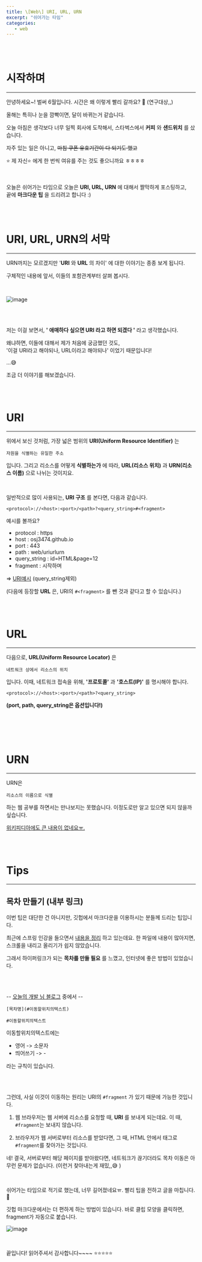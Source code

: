 ```yaml
---
title: \[Web\] URI, URL, URN
excerpt: "쉬어가는 타임"
categories:
   - web
---
```


<br><br>


# 시작하며

----------------------------------------------

안녕하세요~! 벌써 6월입니다. 시간은 왜 이렇게 빨리 갈까요? 🧐 (연구대상,,) 

올해는 특히나 눈을 깜빡이면, 달이 바뀌는거 같습니다.

오늘 아침은 생각보다 너무 일찍 회사에 도착해서, 스타벅스에서 **커피** 와 **샌드위치** 를 샀습니다. 

자주 있는 일은 아니고, ~~마침 쿠폰 유효기간이 다 되기도 했고~~ 

⭐️ 제 자신⭐️ 에게 한 번씩 여유를 주는 것도 좋으니까요 ㅎㅎㅎㅎ

<br />

오늘은 쉬어가는 타임으로 오늘은 **URI, URL, URN** 에 대해서 짤막하게 포스팅하고, 
<br />끝에 **마크다운 팁** 을 드리려고 합니다 :)



<br /><br />

# URI, URL, URN의 서막

----------------------------------------------

URN까지는 모르겠지만 '**URI** 와 **URL** 의 차이' 에 대한 이야기는 종종 보게 됩니다. 

구체적인 내용에 앞서, 이들의 포함관계부터 살펴 봅시다.

<br />

![image](https://user-images.githubusercontent.com/42775225/120638401-06f36c00-c4ab-11eb-8cf4-96d104f44c59.png)


<br /><br />

저는 이걸 보면서, **' 애매하다 싶으면 URI 라고 하면 되겠다 '** 라고 생각했습니다.

왜냐하면, 이들에 대해서 제가 처음에 궁금했던 것도, 
<br />'이걸 URI라고 해야되나, URL이라고 해야되나' 이었기 때문입니다!

...😅

조금 더 이야기를 해보겠습니다.


<br /><br />

# URI

----------------------------------------------

위에서 보신 것처럼, 가장 넓은 범위의 **URI(Uniform Resource Identifier)** 는 

```
자원을 식별하는 유일한 주소
```

입니다. 그리고 리소스를 어떻게 **식별하는가** 에 따라, **URL(리소스 위치)** 과 **URN(리소스 이름)** 으로 나뉘는 것이지요.

<br />

일반적으로 많이 사용되는, **URI 구조** 를 본다면, 다음과 같습니다.

```
<protocol>://<host>:<port>/<path>?<query_string>#<fragment>
```


예시를 볼까요?

- protocol : https
- host : osj3474.github.io
- port : 443
- path : web/uriurlurn
- query_string : id=HTML&page=12
- fragment : 시작하며   

=> [URI예시](#시작하며) (query_string제외) 

(다음에 등장할 **URL** 은, URI의 `#<fragment>` 를 뺀 것과 같다고 할 수 있습니다.)






<br /><br />

# URL

----------------------------------------------

다음으로, **URL(Uniform Resource Locator)** 은

```
네트워크 상에서 리소스의 위치
```

입니다. 이때, 네트워크 접속을 위해, **'프로토콜'** 과 **'호스트(IP)'** 를 명시해야 합니다.

```
<protocol>://<host>:<port>/<path>?<query_string>
```

**(port, path, query_string은 옵션입니다!)**


<br />









<br /><br />

# URN

----------------------------------------------

URN은 

```
리소스의 이름으로 식별
```

하는 웹 공부를 하면서는 만나보지는 못했습니다. 이정도로만 알고 있으면 되지 않을까 싶습니다.

<a href="https://ko.wikipedia.org/wiki/URN" target="_blank"> 위키피디아에도 큰 내용이 없네요ㅠ. </a>


<br /><br />

# Tips

----------------------------------------------

## 목차 만들기 (내부 링크)

이번 팁은 대단한 건 아니지만, 깃헙에서 마크다운을 이용하시는 분들께 드리는 팁입니다. 

최근에 스프링 인강을 들으면서 <a href="https://github.com/osj3474/Spring-Note/tree/main/02-%EC%8A%A4%ED%94%84%EB%A7%81%20%ED%94%84%EB%A0%88%EC%9E%84%EC%9B%8C%ED%81%AC%20%ED%95%B5%EC%8B%AC%20%EA%B8%B0%EC%88%A0" target="_blank"> 내용을 정리</a> 하고 있는데요. 한 파일에 내용이 많아지면, 스크롤을 내리고 올리기가 쉽지 않았습니다. 

그래서 하이퍼링크가 되는 **목차를 만들 필요** 를 느꼈고, 인터넷에 좋은 방법이 있었습니다.

<br /><br />


 -- <a href="https://a1010100z.tistory.com/8" target="_blanck">오늘의 개발 님 블로그</a> 중에서 --

```
[목차명](#이동할위치의텍스트)

#이동할위치의텍스트
```

이동할위치의텍스트에는 
- 영어 -> 소문자
- 띄어쓰기 -> -

라는 규칙이 있습니다.

<br /><br />

그런데, 사실 이것이 이동하는 원리는 URI의 `#fragment` 가 있기 때문에 가능한 것입니다. 

1. 웹 브라우저는 웹 서버에 리소스를 요청할 때, **URI** 를 보내게 되는데요. 이 때, `#fragment`는 보내지 않습니다. 

2. 브라우저가 웹 서버로부터 리소스를 받았다면, 그 때, HTML 안에서 태그로 `#fragment`를 찾아가는 것입니다.

네! 결국, 서버로부터 해당 페이지를 받아왔다면, 네트워크가 끊기더라도 목차 이동은 아무런 문제가 없습니다. (이런거 찾아내는게 재밌,,😅 )

<br />

쉬어가는 타임으로 적기로 했는데, 너무 길어졌네요ㅠ. 빨리 팁을 전하고 글을 마칩니다.📡

깃헙 마크다운에서는 더 편하게 하는 방법이 있습니다. 바로 클립 모양을 클릭하면, fragment가 자동으로 붙습니다.

![image](https://user-images.githubusercontent.com/42775225/120638420-0c50b680-c4ab-11eb-90b5-66502e131621.png)

<br />

끝입니다! 읽어주셔서 감사합니다~~~~ ⭐️⭐️⭐️⭐️⭐️




<br /><br /><br />
